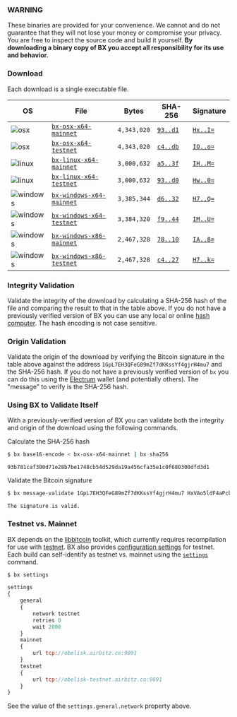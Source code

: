 ### WARNING
These binaries are provided for your convenience. We cannot and do not guarantee that they will not lose your money or compromise your privacy. You are free to inspect the source code and build it yourself. **By downloading a binary copy of BX you accept all responsibility for its use and behavior.**

### Download
Each download is a single executable file.

| OS | File | Bytes | SHA-256 | Signature |
|----|------|-------|---------|-----------|
|![osx](https://github.com/libbitcoin/libbitcoin-explorer/wiki/osx.png)        | [`bx-osx-x64-mainnet`](https://github.com/libbitcoin/libbitcoin-explorer/releases/download/v2.0.0/bx-osx-x64-mainnet)             | `4,343,020` | [`93..d1`](#93b781caf300d71e28b7be1748cb54d529da19a456cfa35e1c0f680300dfd3d1) | [`Hx..I=`](#HxVAo5ldF4aPcbnKxcsvPuuyOh1Sb2LPPfEJwRQc2UzKa1/9rSIes0B0YM87jHQjsCCUmpm5/EeFkCh26tWKQiI=) |
|![osx](https://github.com/libbitcoin/libbitcoin-explorer/wiki/osx.png)        | [`bx-osx-x64-testnet`](https://github.com/libbitcoin/libbitcoin-explorer/releases/download/v2.0.0/bx-osx-x64-testnet)             | `4,343,020` | [`c4..db`](#c44ddca3c44af93efd8866d5891c9dcda6428beb1547b65679b6bb9ffcfdc0db) | [`IO..o=`](#IObbXfaYEaueIpTKkaa5W9FbekzqIEojsvsZrH0UDQS+PxEIUgJiyEJRspFgizMbhQpTDVxMtGiAgUfTWDBCHDo=) |
|![linux](https://github.com/libbitcoin/libbitcoin-explorer/wiki/linux.png)    | [`bx-linux-x64-mainnet`](https://github.com/libbitcoin/libbitcoin-explorer/releases/download/v2.0.0/bx-linux-x64-mainnet)         | `3,000,632` | [`a5..3f`](#a5e1136b95f30b35c6077b48ce7b60e27e7b68cb778416a2569b891fea20cf3f) | [`IH..M=`](#IHKUMal99sCX3DQtyolNLyckNo7R1rAcQdYnb4kWpqd0K9f5GK5zc3xBB3YiffIiAbRDWTS69kBA8yn9GotZqEM=) |
|![linux](https://github.com/libbitcoin/libbitcoin-explorer/wiki/linux.png)    | [`bx-linux-x64-testnet`](https://github.com/libbitcoin/libbitcoin-explorer/releases/download/v2.0.0/bx-linux-x64-testnet)         | `3,000,632` | [`93..d0`](#938e3fc0795d9c5efb288cbbeb1ca9da763309699744ba42fc8fdd775d5f9ad0) | [`Hw..0=`](#HwjA/dZqLLZuLrC9fe2TG3c4Bq/K0jgbjuxcDmZug7G9FhhHy0aNAMAbDRnW1gRERppiH4yS3DGYj2y7YPHWQO0=) |
|![windows](https://github.com/libbitcoin/libbitcoin-explorer/wiki/windows.png)| [`bx-windows-x64-mainnet`](https://github.com/libbitcoin/libbitcoin-explorer/releases/download/v2.0.0/bx-windows-x64-mainnet.exe) | `3,385,344` | [`d6..32`](#d60329e6dacc7edda87c7c6ad12a79a5f556199a51658b6b66ddc26827118832) | [`H7..Q=`](#H7oUanne/SHv3q2JrliYEMi8nHm0VRBCq/XIoTDr3wu7DCXo6Y81u/PShdnO86b0O7rPvdlNvMtQ8BKapwAR8oQ=) |
|![windows](https://github.com/libbitcoin/libbitcoin-explorer/wiki/windows.png)| [`bx-windows-x64-testnet`](https://github.com/libbitcoin/libbitcoin-explorer/releases/download/v2.0.0/bx-windows-x64-testnet.exe) | `3,384,320` | [`f9..44`](#f9290c398a458968a0770d74c8bb9c101e5b94a77538b3edbdc229ed109f2b44) | [`IM..U=`](#IMeud1HDcZv93wX6fID6CE6dFRvAbtm6/z6dRIguS63qdz8o7Bxzjav17eMqqhoxz6AE+ljlGOzVe01szRJE03U=) |
|![windows](https://github.com/libbitcoin/libbitcoin-explorer/wiki/windows.png)| [`bx-windows-x86-mainnet`](https://github.com/libbitcoin/libbitcoin-explorer/releases/download/v2.0.0/bx-windows-x86-mainnet.exe) | `2,467,328` | [`78..10`](#78b0e937aa8841532cade910d176e9d94e256a9410ce01dd4c5f798940b37410) | [`IA..8=`](#IALEyfiwUMeO+YlN6DDqaY00JoB3Sw6hsB5qtum/gjupTHSaktN46tFLC5oIDUtVGMT9FSKH8iSopPwmUCo0nN8=) |
|![windows](https://github.com/libbitcoin/libbitcoin-explorer/wiki/windows.png)| [`bx-windows-x86-testnet`](https://github.com/libbitcoin/libbitcoin-explorer/releases/download/v2.0.0/bx-windows-x86-testnet.exe) | `2,467,328` | [`c4..27`](#c467144319ea1e975cd3fbd214feed2b901b07ec4cb129e34c162bfb23b2bc27) | [`H7..k=`](#H7E8KG5+QjFzSeHl3LSmqcz4ieSwi5GNWg4D+joJj3DkWyihlnGKGlkH97ggHYzhr/UaVHbOWBy7BWMXR8yQ9lk=) |

### Integrity Validation
Validate the integrity of the download by calculating a SHA-256 hash of the file and comparing the result to that in the table above. If you do not have a previously verified version of BX you can use any local or online [hash computer](http://onlinemd5.com). The hash encoding is not case sensitive.

### Origin Validation
Validate the origin of the download by verifying the Bitcoin signature in the table above against the address `1GpL7EH3QFeG89mZf7dKKssYf4gjrH4mu7` and the SHA-256 hash. If you do not have a previously verified version of `bx` you can do this using the [Electrum](https://bsidebtc.com/sign-verify-message-electrum) wallet (and potentially others). The "message" to verify is the SHA-256 hash.

### Using BX to Validate Itself
With a previously-verified version of BX you can validate both the integrity and origin of the download using the following commands.

Calculate the SHA-256 hash
```sh
$ bx base16-encode < bx-osx-x64-mainnet | bx sha256
```
```
93b781caf300d71e28b7be1748cb54d529da19a456cfa35e1c0f680300dfd3d1
```

Validate the Bitcoin signature
```sh
$ bx message-validate 1GpL7EH3QFeG89mZf7dKKssYf4gjrH4mu7 HxVAo5ldF4aPcbnKxcsvPuuyOh1Sb2LPPfEJwRQc2UzKa1/9rSIes0B0YM87jHQjsCCUmpm5/EeFkCh26tWKQiI= 93b781caf300d71e28b7be1748cb54d529da19a456cfa35e1c0f680300dfd3d1
```
```
The signature is valid.
```

### Testnet vs. Mainnet
BX depends on the [libbitcoin](https://github.com/libbitcoin/libbitcoin) toolkit, which currently requires recompilation for use with [testnet](https://en.bitcoin.it/wiki/Testnet). BX also provides [configuration settings](https://github.com/libbitcoin/libbitcoin-explorer/wiki/Configuration-Settings) for testnet. Each build can self-identify as testnet vs. mainnet using the [`settings`](bx-settings) command.
```sh
$ bx settings
```
```js
settings
{
    general
    {
        network testnet
        retries 0
        wait 2000
    }
    mainnet
    {
        url tcp://obelisk.airbitz.co:9091
    }
    testnet
    {
        url tcp://obelisk-testnet.airbitz.co:9091
    }
}
```
See the value of the `settings.general.network` property above.